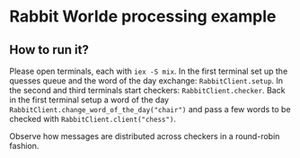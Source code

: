 # Rabbit Worlde processing example

## How to run it?

Please open terminals, each with `iex -S mix`.
In the first terminal set up the quesses queue and the word of the day exchange: `RabbitClient.setup`.
In the second and third terminals start checkers: `RabbitClient.checker`.
Back in the first terminal setup a word of the day `RabbitClient.change_word_of_the_day("chair")` and
pass a few words to be checked with `RabbitClient.client("chess")`.

Observe how messages are distributed across checkers in a round-robin fashion.
